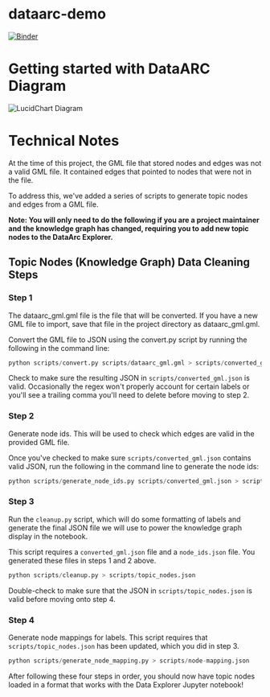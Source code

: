 # dataarc-demo

[![Binder](https://mybinder.org/badge_logo.svg)](https://mybinder.org/v2/gh/aelydens/dataarc-demo/master)

# Getting started with DataARC Diagram

![LucidChart Diagram](https://app.lucidchart.com/publicSegments/view/65c34519-5f55-4e34-8cde-fc3d5ca4a2ce/image.png)

# Technical Notes

At the time of this project, the GML file that stored nodes and edges was not a valid GML file. It contained edges that pointed to nodes that were not in the file.

To address this, we've added a series of scripts to generate topic nodes and edges from a GML file.

**Note: You will only need to do the following if you are a project maintainer and the knowledge graph has changed, requiring you to add new topic nodes to the DataArc Explorer.**

## Topic Nodes (Knowledge Graph) Data Cleaning Steps

### Step 1

The dataarc_gml.gml file is the file that will be converted. If you have a new GML file to import, save that file in the project directory as dataarc_gml.gml.

Convert the GML file to JSON using the convert.py script by running the following in the command line:

```python
python scripts/convert.py scripts/dataarc_gml.gml > scripts/converted_gml.json
```

Check to make sure the resulting JSON in `scripts/converted_gml.json` is valid. Occasionally the regex won't properly account for certain labels or you'll see a trailing comma you'll need to delete before moving to step 2.

### Step 2

Generate node ids. This will be used to check which edges are valid in the provided GML file.

Once you've checked to make sure `scripts/converted_gml.json` contains valid JSON, run the following in the command line to generate the node ids:

```python
python scripts/generate_node_ids.py scripts/converted_gml.json > scripts/node_ids.json
```

### Step 3

Run the `cleanup.py` script, which will do some formatting of labels and generate the final JSON file we will use to power the knowledge graph display in the notebook.

This script requires a `converted_gml.json` file and a `node_ids.json` file. You generated these files in steps 1 and 2 above.

```python
python scripts/cleanup.py > scripts/topic_nodes.json
```

Double-check to make sure that the JSON in `scripts/topic_nodes.json` is valid before moving onto step 4.

### Step 4

Generate node mappings for labels. This script requires that `scripts/topic_nodes.json` has been updated, which you did in step 3.

```python
python scripts/generate_node_mapping.py > scripts/node-mapping.json
```

After following these four steps in order, you should now have topic nodes loaded in a format that works with the Data Explorer Jupyter notebook!
